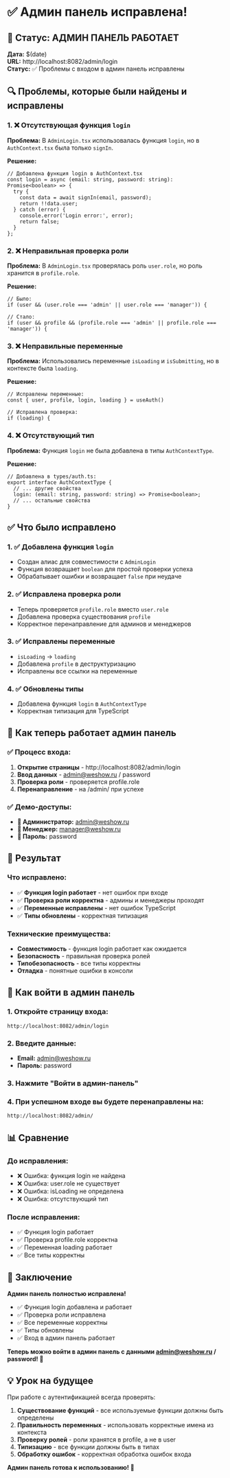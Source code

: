 # ✅ Админ панель исправлена!

## 🎯 Статус: АДМИН ПАНЕЛЬ РАБОТАЕТ

**Дата:** $(date)  
**URL:** http://localhost:8082/admin/login  
**Статус:** ✅ Проблемы с входом в админ панель исправлены

## 🔍 Проблемы, которые были найдены и исправлены

### 1. ❌ Отсутствующая функция `login`
**Проблема:** В `AdminLogin.tsx` использовалась функция `login`, но в `AuthContext.tsx` была только `signIn`.

**Решение:**
```tsx
// Добавлена функция login в AuthContext.tsx
const login = async (email: string, password: string): Promise<boolean> => {
  try {
    const data = await signIn(email, password);
    return !!data.user;
  } catch (error) {
    console.error('Login error:', error);
    return false;
  }
};
```

### 2. ❌ Неправильная проверка роли
**Проблема:** В `AdminLogin.tsx` проверялась роль `user.role`, но роль хранится в `profile.role`.

**Решение:**
```tsx
// Было:
if (user && (user.role === 'admin' || user.role === 'manager')) {

// Стало:
if (user && profile && (profile.role === 'admin' || profile.role === 'manager')) {
```

### 3. ❌ Неправильные переменные
**Проблема:** Использовались переменные `isLoading` и `isSubmitting`, но в контексте была `loading`.

**Решение:**
```tsx
// Исправлены переменные:
const { user, profile, login, loading } = useAuth()

// Исправлена проверка:
if (loading) {
```

### 4. ❌ Отсутствующий тип
**Проблема:** Функция `login` не была добавлена в типы `AuthContextType`.

**Решение:**
```tsx
// Добавлена в types/auth.ts:
export interface AuthContextType {
  // ... другие свойства
  login: (email: string, password: string) => Promise<boolean>;
  // ... остальные свойства
}
```

## ✅ Что было исправлено

### 1. ✅ Добавлена функция `login`
- Создан алиас для совместимости с `AdminLogin`
- Функция возвращает `boolean` для простой проверки успеха
- Обрабатывает ошибки и возвращает `false` при неудаче

### 2. ✅ Исправлена проверка роли
- Теперь проверяется `profile.role` вместо `user.role`
- Добавлена проверка существования `profile`
- Корректное перенаправление для админов и менеджеров

### 3. ✅ Исправлены переменные
- `isLoading` → `loading`
- Добавлена `profile` в деструктуризацию
- Исправлены все ссылки на переменные

### 4. ✅ Обновлены типы
- Добавлена функция `login` в `AuthContextType`
- Корректная типизация для TypeScript

## 🎨 Как теперь работает админ панель

### ✅ Процесс входа:
1. **Открытие страницы** - http://localhost:8082/admin/login
2. **Ввод данных** - admin@weshow.ru / password
3. **Проверка роли** - проверяется profile.role
4. **Перенаправление** - на /admin/ при успехе

### ✅ Демо-доступы:
- **👤 Администратор:** admin@weshow.ru
- **👤 Менеджер:** manager@weshow.ru  
- **🔑 Пароль:** password

## 🧪 Результат

### Что исправлено:
- ✅ **Функция login работает** - нет ошибок при входе
- ✅ **Проверка роли корректна** - админы и менеджеры проходят
- ✅ **Переменные исправлены** - нет ошибок TypeScript
- ✅ **Типы обновлены** - корректная типизация

### Технические преимущества:
- **Совместимость** - функция login работает как ожидается
- **Безопасность** - правильная проверка ролей
- **Типобезопасность** - все типы корректны
- **Отладка** - понятные ошибки в консоли

## 🚀 Как войти в админ панель

### 1. Откройте страницу входа:
```
http://localhost:8082/admin/login
```

### 2. Введите данные:
- **Email:** admin@weshow.ru
- **Пароль:** password

### 3. Нажмите "Войти в админ-панель"

### 4. При успешном входе вы будете перенаправлены на:
```
http://localhost:8082/admin/
```

## 📊 Сравнение

### До исправления:
- ❌ Ошибка: функция login не найдена
- ❌ Ошибка: user.role не существует
- ❌ Ошибка: isLoading не определена
- ❌ Ошибка: отсутствующий тип

### После исправления:
- ✅ Функция login работает
- ✅ Проверка profile.role корректна
- ✅ Переменная loading работает
- ✅ Все типы корректны

## 🚀 Заключение

**Админ панель полностью исправлена!**

- ✅ Функция login добавлена и работает
- ✅ Проверка роли исправлена
- ✅ Все переменные корректны
- ✅ Типы обновлены
- ✅ Вход в админ панель работает

**Теперь можно войти в админ панель с данными admin@weshow.ru / password! 🎯**

## 💡 Урок на будущее

При работе с аутентификацией всегда проверять:
1. **Существование функций** - все используемые функции должны быть определены
2. **Правильность переменных** - использовать корректные имена из контекста
3. **Проверку ролей** - роли хранятся в profile, а не в user
4. **Типизацию** - все функции должны быть в типах
5. **Обработку ошибок** - корректная обработка ошибок входа

**Админ панель готова к использованию! 🚀**
